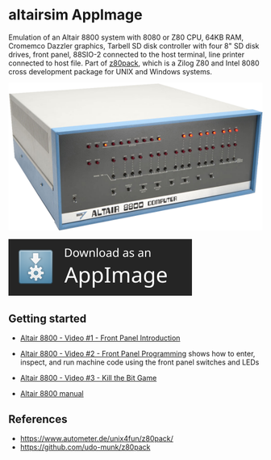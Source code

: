 # altairsim AppImage

Emulation of an Altair 8800 system with 8080 or Z80 CPU, 64KB RAM, Cromemco Dazzler graphics, Tarbell SD disk controller with four 8" SD disk drives, front panel, 88SIO-2 connected to the host terminal, line printer connected to host file. Part of [z80pack](https://www.autometer.de/unix4fun/z80pack/), which is a Zilog Z80 and Intel 8080 cross development package for UNIX and Windows systems.
 
![](349-3492692_mic-torino-altair8800-8-bit-mikrocomputer-bausatz-mits.png)

[![Download as an AppImage](https://raw.githubusercontent.com/KhushrajRathod/KhushrajRathod/master/download-appimage.svg)](https://github.com/probonopd/altairsim.AppImage/releases/tag/continuous)

## Getting started

* [Altair 8800 - Video #1 - Front Panel Introduction](https://www.youtube.com/watch?v=suyiMfzmZKs)
* [Altair 8800 - Video #2 - Front Panel Programming](https://www.youtube.com/watch?v=EV1ki6LiEmg) shows how to enter, inspect, and run machine code using the front panel switches and LEDs 
* [Altair 8800 - Video #3 - Kill the Bit Game](https://www.youtube.com/watch?v=ZKeiQ8e18QY)

* [Altair 8800 manual](http://www.classiccmp.org/dunfield/altair/d/88opman.pdf)

## References

* https://www.autometer.de/unix4fun/z80pack/
* https://github.com/udo-munk/z80pack
